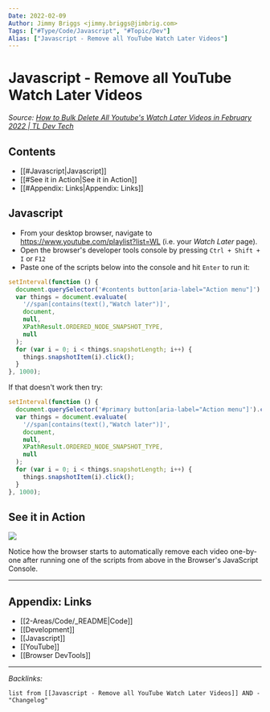 ```yaml
---
Date: 2022-02-09
Author: Jimmy Briggs <jimmy.briggs@jimbrig.com>
Tags: ["#Type/Code/Javascript", "#Topic/Dev"]
Alias: ["Javascript - Remove all YouTube Watch Later Videos"]
---
```


# Javascript - Remove all YouTube Watch Later Videos

*Source: [How to Bulk Delete All Youtube's Watch Later Videos in February 2022 | TL Dev Tech](https://www.tldevtech.com/how-to-bulk-delete-all-youtubes-watch-later-videos/)*

## Contents

- [[#Javascript|Javascript]]
- [[#See it in Action|See it in Action]]
- [[#Appendix: Links|Appendix: Links]]

## Javascript

- From your desktop browser, navigate to <https://www.youtube.com/playlist?list=WL> (i.e. your *Watch Later* page).
- Open the browser's developer tools console by pressing `Ctrl + Shift + I` or `F12`
- Paste one of the scripts below into the console and hit `Enter` to run it:

```javascript
setInterval(function () {
  document.querySelector('#contents button[aria-label="Action menu"]').click();
  var things = document.evaluate(
    '//span[contains(text(),"Watch later")]',
    document,
    null,
    XPathResult.ORDERED_NODE_SNAPSHOT_TYPE,
    null
  );
  for (var i = 0; i < things.snapshotLength; i++) {
    things.snapshotItem(i).click();
  }
}, 1000);
```

If that doesn't work then try:

```javascript
setInterval(function () {
  document.querySelector('#primary button[aria-label="Action menu"]').click();
  var things = document.evaluate(
    '//span[contains(text(),"Watch later")]',
    document,
    null,
    XPathResult.ORDERED_NODE_SNAPSHOT_TYPE,
    null
  );
  for (var i = 0; i < things.snapshotLength; i++) {
    things.snapshotItem(i).click();
  }
}, 1000);
```

## See it in Action

![](https://i.imgur.com/6gPLire.gif)

Notice how the browser starts to automatically remove each video one-by-one after running one of the scripts from above in the Browser's JavaScript Console.

***

## Appendix: Links

- [[2-Areas/Code/_README|Code]]
- [[Development]]
- [[Javascript]]
- [[YouTube]]
- [[Browser DevTools]]

***

*Backlinks:*

```dataview
list from [[Javascript - Remove all YouTube Watch Later Videos]] AND -"Changelog"
```